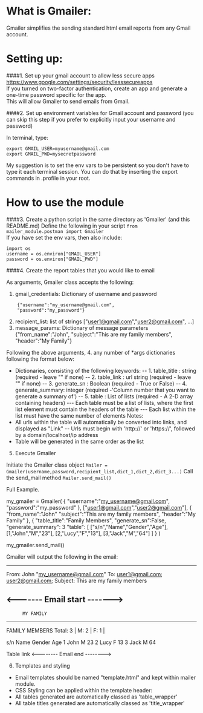 # What is Gmailer:

Gmailer simplifies the sending standard html email reports from any Gmail account.

# Setting up:

####1. Set up your gmail account to allow less secure apps
https://www.google.com/settings/security/lesssecureapps  
If you turned on two-factor authentication, create an app and generate a one-time password specific for the app.  
This will allow Gmailer to send emails from Gmail.

####2. Set up environment variables for Gmail account and password
(you can skip this step if you prefer to explicitly input your username and password)

In terminal, type:
```
export GMAIL_USER=myusername@gmail.com
export GMAIL_PWD=mysecretpassword
```
My suggestion is to set the env vars to be persistent so you don't have to type it each terminal session. You can do that by inserting the export commands in .profile in your root.

# How to use the module

####3. Create a python script in the same directory as 'Gmailer' (and this README.md)
Define the following in your script
`from mailer_module.postman import Gmailer`  
If you have set the env vars, then also include:
```
import os
username = os.environ["GMAIL_USER"]
password = os.environ["GMAIL_PWD"]
```

####4. Create the report tables that you would like to email

As arguments, Gmailer class accepts the following:

1. gmail_credentials: Dictionary of username and password
```
    {"username":"my_username@gmail.com",
    "password":"my_password"}
```
2. recipient_list: list of strings 
    ["user1@gmail.com","user2@gmail.com", ...]
3. message_params: Dictionary of message parameters
    {"from_name":"John",
    "subject":"This are my family members",
    "header":"My Family"}

Following the above arguments,
4. any number of *args dictionaries following the format below:
- Dictionaries, consisting of the following keywords:
-- 1. table_title : string  (required - leave "" if none)
-- 2. table_link : url string  (required - leave "" if none)
-- 3. generate_sn : Boolean  (required - True or False)
-- 4. generate_summary: integer (required -'Column number that you want to generate a summary of')
-- 5. table : List of lists (required - A 2-D array containing headers)
--- Each table must be a list of lists, where the first list element must contain the headers of the table
--- Each list within the list must have the same number of elements
Notes:
- All urls within the table will automatically be converted into links, and displayed as "Link"
-- Urls must begin with 'http://' or 'https://', followed by a domain/localhost/ip address
- Table will be generated in the same order as the list

5. Execute Gmailer

Initiate the Gmailer class object
`Mailer = Gmailer(username,password,recipient_list,dict_1,dict_2,dict_3...)`
Call the send_mail method
`Mailer.send_mail()`

Full Example.

my_gmailer = Gmailer(
  {
    "username":"my_username@gmail.com",
    "password":"my_password"
  },
  ["user1@gmail.com","user2@gmail.com"],
  {
    "from_name":"John"
    "subject":"This are my family members",
    "header":"My Family"
  },
  {
    "table_title":"Family Members",
    "generate_sn":False,
    "generate_summary": 3
    "table":
      [
        ["s/n","Name","Gender","Age"],
        [1,"John","M","23"],
        [2,"Lucy","F","13"],
        [3,"Jack","M","64"]
      ]
  }
)

my_gmailer.send_mail()


Gmailer will output the following in the email:

------------------------------
From:    John "my_username@gmail.com"
To:      user1@gmail.com; user2@gmail.com;
Subject: This are my family members

<------- Email start ------->
------------------------------
          MY FAMILY
------------------------------
FAMILY MEMBERS
Total: 3  | M: 2 | F: 1 |

s/n    Name    Gender   Age
 1     John      M      23
 2     Lucy      F      13
 3     Jack      M      64

Table link
<-------- Email end -------->

6. Templates and styling
- Email templates should be named "template.html" and kept within mailer module.
- CSS Styling can be applied within the template header:
- All tables generated are automatically classed as 'table_wrapper'
- All table titles generated are automatically classed as 'title_wrapper'
